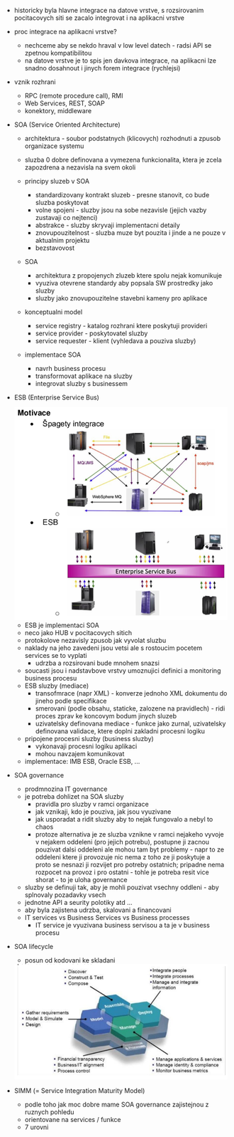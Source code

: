 - historicky byla hlavne integrace na datove vrstve, s rozsirovanim pocitacovych siti se zacalo integrovat i na aplikacni vrstve
- proc integrace na aplikacni vrstve?
    - nechceme aby se nekdo hraval v low level datech - radsi API se zpetnou kompatibilitou
    - na datove vrstve je to spis jen davkova integrace, na aplikacni lze snadno dosahnout i jinych forem integrace (rychlejsi)
- vznik rozhrani
    - RPC (remote procedure call), RMI
    - Web Services, REST, SOAP
    - konektory, middleware

- SOA (Service Oriented Architecture)
    - architektura - soubor podstatnych (klicovych) rozhodnuti a zpusob organizace systemu
    - sluzba 0 dobre definovana a vymezena funkcionalita, ktera je zcela zapozdrena a nezavisla na svem okoli
    - principy sluzeb v SOA
        - standardizovany kontrakt sluzeb - presne stanovit, co bude sluzba poskytovat
        - volne spojeni - sluzby jsou na sobe nezavisle (jejich vazby zustavaji co nejtenci)
        - abstrakce - sluzby skryvaji implementacni detaily
        - znovupouzitelnost - sluzba muze byt pouzita i jinde a ne pouze v aktualnim projektu
        - bezstavovost
    
    - SOA
        - architektura z propojenych zluzeb ktere spolu nejak komunikuje
        - vyuziva otevrene standardy aby popsala SW prostredky jako sluzby
        - sluzby jako znovupouzitelne stavebni kameny pro aplikace
    
    - konceptualni model
        - service registry - katalog rozhrani ktere poskytuji provideri
        - service provider - poskytovatel sluzby
        - service requester - klient (vyhledava a pouziva sluzby)

    - implementace SOA
        - navrh business procesu
        - transformovat aplikace na sluzby
        - integrovat sluzby s businessem

- ESB (Enterprise Service Bus)

    <img src="../img/17-integrace_na_aplikacni_vrstve/01.png">

    - ESB je implementaci SOA
    - neco jako HUB v pocitacovych sitich
    - protokolove nezavisly zpusob jak vyvolat sluzbu
    - naklady na jeho zavedeni jsou vetsi ale s rostoucim pocetem services se to vyplati
        - udrzba a rozsirovani bude mnohem snazsi
    - soucasti jsou i nadstavbove vrstvy umoznujici definici a monitoring business procesu
    - ESB sluzby (mediace)
        - transofmrace (napr XML) - konverze jednoho XML dokumentu do jineho podle specifikace
        - smerovani (podle obsahu, staticke, zalozene na pravidlech) - ridi proces zprav ke koncovym bodum jinych sluzeb
        - uzivatelsky definovana mediace - funkce jako zurnal, uzivatelsky definovana validace, ktere doplni zakladni procesni logiku
    - pripojene procesni sluzby (business sluzby)
        - vykonavaji procesni logiku aplikaci
        - mohou navzajem komunikovat
    - implementace: IMB ESB, Oracle ESB, ...

- SOA governance
    - prodmnozina IT governance
    - je potreba dohlizet na SOA sluzby
        - pravidla pro sluzby v ramci organizace
        - jak vznikaji, kdo je pouziva, jak jsou vyuzivane
        - jak usporadat a ridit sluzby aby to nejak fungovalo a nebyl to chaos
        - protoze alternativa je ze sluzba vznikne v ramci nejakeho vyvoje v nejakem oddeleni (pro jejich potrebu), postupne ji zacnou pouzivat dalsi oddeleni ale mohou tam byt problemy - napr to ze oddeleni ktere ji provozuje nic nema z toho ze ji poskytuje a proto se nesnazi ji rozvijet pro potreby ostatnich; pripadne nema rozpocet na provoz i pro ostatni - tohle je potreba resit vice shorat - to je uloha governance
    - sluzby se definuji tak, aby je mohli pouzivat vsechny oddleni - aby splnovaly pozadavky vsech
    - jednotne API a seurity polotiky atd ...
    - aby byla zajistena udrzba, skalovani a financovani
    - IT services vs Business Services vs Business processes
        - IT service je vyuzivana business servisou a ta je v business procesu

- SOA lifecycle
     - posun od kodovani ke skladani

    <img src="../img/17-integrace_na_aplikacni_vrstve/02.png">

- SIMM (= Service Integration Maturity Model)
    - podle toho jak moc dobre mame SOA governance zajistejnou z ruznych pohledu
    - orientovane na services / funkce
    - 7 urovni
